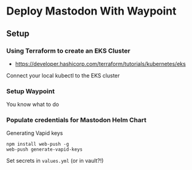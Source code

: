 # Deploy Mastodon With Waypoint

## Setup

### Using Terraform to create an EKS Cluster

- https://developer.hashicorp.com/terraform/tutorials/kubernetes/eks

Connect your local kubectl to the EKS cluster

### Setup Waypoint

You know what to do

### Populate credentials for Mastodon Helm Chart

Generating Vapid keys

```
npm install web-push -g
web-push generate-vapid-keys
```

Set secrets in `values.yml` (or in vault?!)
